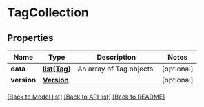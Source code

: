 # TagCollection

## Properties
Name | Type | Description | Notes
------------ | ------------- | ------------- | -------------
**data** | [**list[Tag]**](Tag.md) | An array of Tag objects. | [optional] 
**version** | [**Version**](Version.md) |  | [optional] 

[[Back to Model list]](../README.md#documentation-for-models) [[Back to API list]](../README.md#documentation-for-api-endpoints) [[Back to README]](../README.md)


